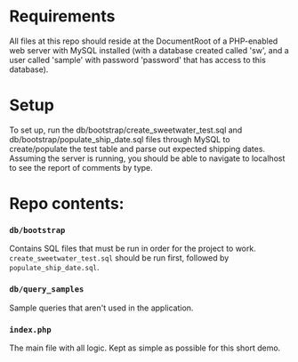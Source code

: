 # Requirements
All files at this repo should reside at the DocumentRoot of a PHP-enabled web server with MySQL installed (with a database created called 'sw', and a user called 'sample' with password 'password' that has access to this database).

# Setup
To set up, run the db/bootstrap/create_sweetwater_test.sql and db/bootstrap/populate_ship_date.sql files through MySQL to create/populate the test table and parse out expected shipping dates. Assuming the server is running, you should be able to navigate to localhost to see the report of comments by type.

# Repo contents:
### `db/bootstrap`
Contains SQL files that must be run in order for the project to work. `create_sweetwater_test.sql` should be run first, followed by `populate_ship_date.sql`.

### `db/query_samples`
Sample queries that aren't used in the application.

### `index.php`
The main file with all logic. Kept as simple as possible for this short demo.